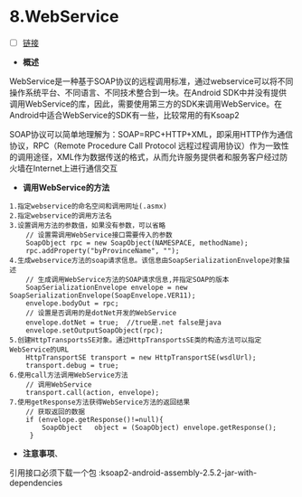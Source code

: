 # 8.WebService

- [ ] [链接](https://blog.csdn.net/wen_haha/article/details/81145456)

- **概述**

WebService是一种基于SOAP协议的远程调用标准，通过webservice可以将不同操作系统平台、不同语言、不同技术整合到一块。在Android SDK中并没有提供调用WebService的库，因此，需要使用第三方的SDK来调用WebService。在Android中适合WebService的SDK有一些，比较常用的有Ksoap2

SOAP协议可以简单地理解为：SOAP=RPC+HTTP+XML，即采用HTTP作为通信协议，RPC（Remote Procedure Call Protocol  远程过程调用协议）作为一致性的调用途径，XML作为数据传送的格式，从而允许服务提供者和服务客户经过防火墙在Internet上进行通信交互

- **调用WebService的方法**
```
1.指定webservice的命名空间和调用网址(.asmx)
2.指定webservice的调用方法名
3.设置调用方法的参数值，如果没有参数，可以省略
    // 设置需调用WebService接口需要传入的参数
    SoapObject rpc = new SoapObject(NAMESPACE, methodName);
    rpc.addProperty("byProvinceName", "");
4.生成webservice方法的soap请求信息。该信息由SoapSerializationEnvelope对象描述
    // 生成调用WebService方法的SOAP请求信息,并指定SOAP的版本
    SoapSerializationEnvelope envelope = new SoapSerializationEnvelope(SoapEnvelope.VER11);
    envelope.bodyOut = rpc;
    // 设置是否调用的是dotNet开发的WebService
    envelope.dotNet = true;  //true是.net false是java
    envelope.setOutputSoapObject(rpc);
5.创建HttpTransportsSE对象。通过HttpTransportsSE类的构造方法可以指定WebService的URL
    HttpTransportSE transport = new HttpTransportSE(wsdlUrl);
    transport.debug = true;
6.使用call方法调用WebService方法
    // 调用WebService
    transport.call(action, envelope);
7.使用getResponse方法获得WebService方法的返回结果
    // 获取返回的数据
    if (envelope.getResponse()!=null){
        SoapObject   object = (SoapObject) envelope.getResponse();
     }
```
- **注意事项**、

引用接口必须下载一个包 :ksoap2-android-assembly-2.5.2-jar-with-dependencies